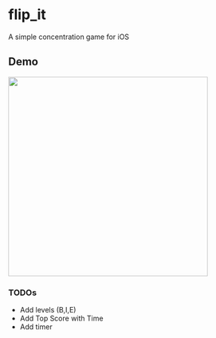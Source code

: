 # flip_it
A simple concentration game for iOS

## Demo
<img src="https://raw.githubusercontent.com/flip_it/master/demo.gif" width="400">

### TODOs

- Add levels (B,I,E)
- Add Top Score with Time
- Add timer 
